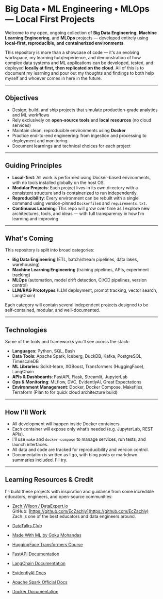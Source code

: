 # Big Data • ML Engineering • MLOps — Local First Projects

Welcome to my open, ongoing collection of **Big Data Engineering**, **Machine Learning Engineering**, and **MLOps** projects — developed entirely using **local-first, reproducible, and containerized environments**.

This repository is more than a showcase of code — it's an evolving workspace, my learning hub/experience, and demonstration of how complex data systems and ML applications can be developed, tested, and deployed **locally at first, then replicated on the cloud**. All of this is to document my learning and pour out my thoughts and findings to both help myself and whoever comes in here in the future.

---

## Objectives

- Design, build, and ship projects that simulate production-grade analytics and ML workflows
- Rely exclusively on **open-source tools** and **local resources** (no cloud services)
- Maintain clean, reproducible environments using **Docker**
- Practice end-to-end engineering: from ingestion and processing to deployment and monitoring
- Document learnings and technical choices for each project

---

## Guiding Principles

- **Local-first**: All work is performed using Docker-based environments, with no tools installed globally on the host OS.
- **Modular Projects**: Each project lives in its own directory with a consistent structure and is containerized to run independently.
- **Reproducibility**: Every environment can be rebuilt with a single command using version-pinned `Dockerfile`s and `requirements.txt`.
- **Continuous Learning**: This repo will grow over time as I explore new architectures, tools, and ideas — with full transparency in how I’m learning and improving.

---

## What's Coming

This repository is split into broad categories:
- **Big Data Engineering** (ETL, batch/stream pipelines, data lakes, warehousing)
- **Machine Learning Engineering** (training pipelines, APIs, experiment tracking)
- **MLOps** (automation, model drift detection, CI/CD pipelines, version control)
- **LLM/RAG Prototypes** (LLM deployment, prompt tracking, vector search, LangChain)

Each category will contain several independent projects designed to be self-contained, modular, and well-documented.

---

## Technologies

Some of the tools and frameworks you’ll see across the stack:

- **Languages**: Python, SQL, Bash
- **Data Tools**: Apache Spark, Iceberg, DuckDB, Kafka, PostgreSQL, TimescaleDB
- **ML Libraries**: Scikit-learn, XGBoost, Transformers (HuggingFace), LangChain
- **APIs & Dashboards**: FastAPI, Flask, Streamlit, JupyterLab
- **Ops & Monitoring**: MLflow, DVC, EvidentlyAI, Great Expectations
- **Environment Management**: Docker, Docker Compose, Makefiles, Terraform (Plan to for quick cloud architecture build)

---

## How I'll Work

- All development will happen inside Docker containers.
- Each container will expose only what’s needed (e.g. JupyterLab, REST APIs).
- I'll use `make` and `docker-compose` to manage services, run tests, and launch interfaces.
- All data and code are tracked for reproducibility and version control.
- Documentation is written as I go, with blog posts or markdown summaries included. I'll try.

---

## Learning Resources & Credit

I'll build these projects with inspiration and guidance from some incredible educators, engineers, and open-source communities:

- [Zach Wilson / DataExpert.io](https://www.dataexpert.io)  
  GitHub: [https://github.com/EcZachly](https://github.com/EcZachly)  
  Zach is one of the best educators and data engineers around.

- [DataTalks.Club](https://datatalks.club/)
- [Made With ML by Goku Mohandas](https://madewithml.com/)
- [HuggingFace Transformers Course](https://huggingface.co/course)
- [FastAPI Documentation](https://fastapi.tiangolo.com/)
- [LangChain Documentation](https://docs.langchain.com/)
- [EvidentlyAI Docs](https://docs.evidentlyai.com/)
- [Apache Spark Official Docs](https://spark.apache.org/docs/latest/)
- [Docker Documentation](https://docs.docker.com/)

